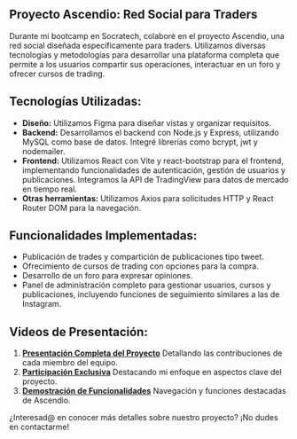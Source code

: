 ## Proyecto Ascendio: Red Social para Traders

Durante mi bootcamp en Socratech, colaboré en el proyecto Ascendio, una red social diseñada específicamente para traders. Utilizamos diversas tecnologías y metodologías para desarrollar una plataforma completa que permite a los usuarios compartir sus operaciones, interactuar en un foro y ofrecer cursos de trading.

## Tecnologías Utilizadas:

- **Diseño:** Utilizamos Figma para diseñar vistas y organizar requisitos.
- **Backend:** Desarrollamos el backend con Node.js y Express, utilizando MySQL como base de datos. Integré librerías como bcrypt, jwt y nodemailer.
- **Frontend:** Utilizamos React con Vite y react-bootstrap para el frontend, implementando funcionalidades de autenticación, gestión de usuarios y publicaciones. Integramos la API de TradingView para datos de mercado en tiempo real.
- **Otras herramientas:** Utilizamos Axios para solicitudes HTTP y React Router DOM para la navegación.

## Funcionalidades Implementadas:

- Publicación de trades y compartición de publicaciones tipo tweet.
- Ofrecimiento de cursos de trading con opciones para la compra.
- Desarrollo de un foro para expresar opiniones.
- Panel de administración completo para gestionar usuarios, cursos y publicaciones, incluyendo funciones de seguimiento similares a las de Instagram.

## Videos de Presentación:

1. **[Presentación Completa del Proyecto](https://www.youtube.com/watch?v=JpCsSxaZwHs)** Detallando las contribuciones de cada miembro del equipo.
2. **[Participación Exclusiva](https://www.youtube.com/watch?v=piTS7jplZEw)** Destacando mi enfoque en aspectos clave del proyecto.
3. **[Demostración de Funcionalidades](https://www.youtube.com/watch?v=_eX_SLKFmbQ)** Navegación y funciones destacadas de Ascendio.

¿Interesad@ en conocer más detalles sobre nuestro proyecto? ¡No dudes en contactarme!
